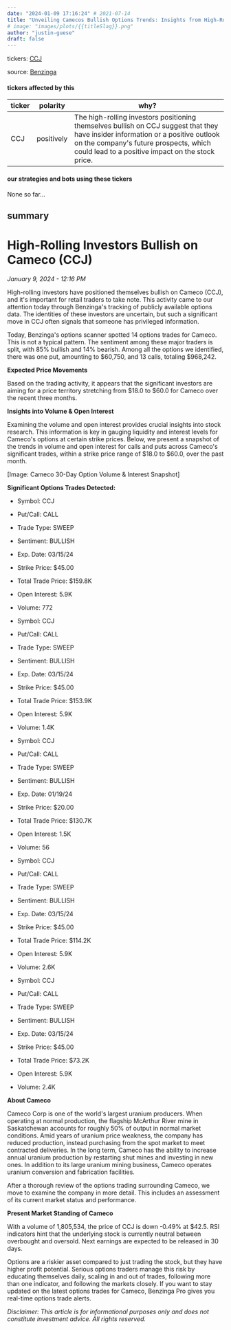```yaml
---
date: "2024-01-09 17:16:24" # 2021-07-14
title: "Unveiling Camecos Bullish Options Trends: Insights from High-Rolling Investors"
# image: "images/plots/{{titleSlag}}.png"
author: "justin-guese"
draft: false
---
```

tickers: <a href='https://finance.yahoo.com/quote/CCJ' target='_blank'>CCJ</a> 

source: <a href='https://www.benzinga.com/markets/options/24/01/36561453/behind-the-scenes-of-camecos-latest-options-trends' target='_blank'>Benzinga</a>

#### tickers affected by this

| ticker | polarity | why? |
|------------|------------|------------|
| CCJ | positively | The high-rolling investors positioning themselves bullish on CCJ suggest that they have insider information or a positive outlook on the company's future prospects, which could lead to a positive impact on the stock price. |



#### our strategies and bots using these tickers

None so far...

## summary

# High-Rolling Investors Bullish on Cameco (CCJ)

*January 9, 2024 - 12:16 PM*

High-rolling investors have positioned themselves bullish on Cameco (CCJ), and it's important for retail traders to take note. This activity came to our attention today through Benzinga's tracking of publicly available options data. The identities of these investors are uncertain, but such a significant move in CCJ often signals that someone has privileged information.

Today, Benzinga's options scanner spotted 14 options trades for Cameco. This is not a typical pattern. The sentiment among these major traders is split, with 85% bullish and 14% bearish. Among all the options we identified, there was one put, amounting to $60,750, and 13 calls, totaling $968,242.

**Expected Price Movements**

Based on the trading activity, it appears that the significant investors are aiming for a price territory stretching from $18.0 to $60.0 for Cameco over the recent three months.

**Insights into Volume & Open Interest**

Examining the volume and open interest provides crucial insights into stock research. This information is key in gauging liquidity and interest levels for Cameco's options at certain strike prices. Below, we present a snapshot of the trends in volume and open interest for calls and puts across Cameco's significant trades, within a strike price range of $18.0 to $60.0, over the past month.

[Image: Cameco 30-Day Option Volume & Interest Snapshot]

**Significant Options Trades Detected:**

- Symbol: CCJ
- Put/Call: CALL
- Trade Type: SWEEP
- Sentiment: BULLISH
- Exp. Date: 03/15/24
- Strike Price: $45.00
- Total Trade Price: $159.8K
- Open Interest: 5.9K
- Volume: 772

- Symbol: CCJ
- Put/Call: CALL
- Trade Type: SWEEP
- Sentiment: BULLISH
- Exp. Date: 03/15/24
- Strike Price: $45.00
- Total Trade Price: $153.9K
- Open Interest: 5.9K
- Volume: 1.4K

- Symbol: CCJ
- Put/Call: CALL
- Trade Type: SWEEP
- Sentiment: BULLISH
- Exp. Date: 01/19/24
- Strike Price: $20.00
- Total Trade Price: $130.7K
- Open Interest: 1.5K
- Volume: 56

- Symbol: CCJ
- Put/Call: CALL
- Trade Type: SWEEP
- Sentiment: BULLISH
- Exp. Date: 03/15/24
- Strike Price: $45.00
- Total Trade Price: $114.2K
- Open Interest: 5.9K
- Volume: 2.6K

- Symbol: CCJ
- Put/Call: CALL
- Trade Type: SWEEP
- Sentiment: BULLISH
- Exp. Date: 03/15/24
- Strike Price: $45.00
- Total Trade Price: $73.2K
- Open Interest: 5.9K
- Volume: 2.4K

**About Cameco**

Cameco Corp is one of the world's largest uranium producers. When operating at normal production, the flagship McArthur River mine in Saskatchewan accounts for roughly 50% of output in normal market conditions. Amid years of uranium price weakness, the company has reduced production, instead purchasing from the spot market to meet contracted deliveries. In the long term, Cameco has the ability to increase annual uranium production by restarting shut mines and investing in new ones. In addition to its large uranium mining business, Cameco operates uranium conversion and fabrication facilities.

After a thorough review of the options trading surrounding Cameco, we move to examine the company in more detail. This includes an assessment of its current market status and performance.

**Present Market Standing of Cameco**

With a volume of 1,805,534, the price of CCJ is down -0.49% at $42.5. RSI indicators hint that the underlying stock is currently neutral between overbought and oversold. Next earnings are expected to be released in 30 days.

Options are a riskier asset compared to just trading the stock, but they have higher profit potential. Serious options traders manage this risk by educating themselves daily, scaling in and out of trades, following more than one indicator, and following the markets closely. If you want to stay updated on the latest options trades for Cameco, Benzinga Pro gives you real-time options trade alerts.

*Disclaimer: This article is for informational purposes only and does not constitute investment advice. All rights reserved.*